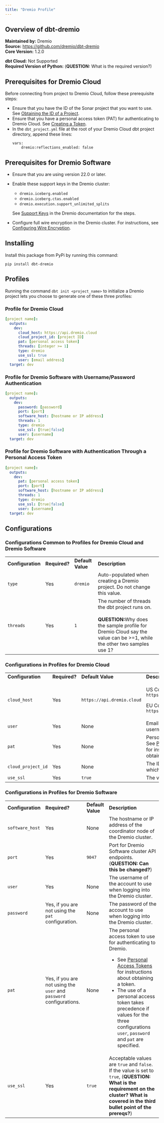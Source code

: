 ```yaml
---
title: "Dremio Profile"
---
```



## Overview of dbt-dremio
**Maintained by:** Dremio      
**Source:** https://github.com/dremio/dbt-dremio  
**Core Version:** 1.2.0

**dbt Cloud:** Not Supported    
**Required Version of Python:** (<b>QUESTION:</b> What is the required version?)

<!-- Who is the author going to be?
![dbt-dremio stars](https://img.shields.io/github/stars/fabrice-etanchaud/dbt-dremio?style=for-the-badge)
-->

## Prerequisites for Dremio Cloud
Before connecting from project to Dremio Cloud, follow these prerequisite steps:
* Ensure that you have the ID of the Sonar project that you want to use. See [Obtaining the ID of a Project](https://docs.dremio.com/cloud/cloud-entities/projects/#obtaining-the-id-of-a-project).
* Ensure that you have a personal access token (PAT) for authenticating to Dremio Cloud. See [Creating a Token](https://docs.dremio.com/cloud/security/authentication/personal-access-token/#creating-a-token).
* In the `dbt_project.yml` file at the root of your Dremio Cloud dbt project directory, append these lines:
    ```
    vars:
        dremio:reflections_enabled: false
    ```

## Prerequisites for Dremio Software

* Ensure that you are using version 22.0 or later.
* Enable these support keys in the Dremio cluster:
  * `dremio.iceberg.enabled`
  * `dremio.iceberg.ctas.enabled`
  * `dremio.execution.support_unlimited_splits`

  See <a target="_blank" href="https://docs.dremio.com/software/advanced-administration/support-settings/#support-keys">Support Keys</a> in the Dremio documentation for the steps.
* Configure full wire encryption in the Dremio cluster. For instructions, see <a target="_blank" href="https://docs.dremio.com/software/deployment/wire-encryption-config/">Configuring Wire Encryption</a>.

## Installing

Install this package from PyPi by running this command:

```
pip install dbt-dremio
```

## Profiles

Running the command `dbt init <project_name>` to initialize a Dremio project lets you choose to generate one of these three profiles:


### Profile for Dremio Cloud
```yaml
[project name]:
  outputs:
    dev:
      cloud_host: https://api.dremio.cloud
      cloud_project_id: [project ID]
      pat: [personal access token]
      threads: [integer >= 1]
      type: dremio
      use_ssl: true
      user: [email address]
  target: dev
```

### Profile for Dremio Software with Username/Password Authentication
```yaml
[project name]:
  outputs:
    dev:
      password: [password]
      port: [port]
      software_host: [hostname or IP address]
      threads: 1
      type: dremio
      use_ssl: [true|false]
      user: [username]
  target: dev
```

### Profile for Dremio Software with Authentication Through a Personal Access Token
```yaml
[project name]:
  outputs:
    dev:
      pat: [personal access token]
      port: [port]
      software_host: [hostname or IP address]
      threads: 1
      type: dremio
      use_ssl: [true|false]
      user: [username]
  target: dev
```

## Configurations

### Configurations Common to Profiles for Dremio Cloud and Dremio Software

<table>
<tr>
 <td><strong>Configuration</strong>
 </td>
 <td><strong>Required?</strong>
 </td>
 <td><strong>Default Value</strong>
 </td>
 <td><strong>Description</strong>
 </td>
</tr>
<tr>
 <td><code>type</code>
 </td>
 <td>Yes
 </td>
 <td><code>dremio</code>
 </td>
 <td>Auto-populated when creating a Dremio project. Do not change this value.
 </td>
</tr>
<tr>
 <td><code>threads</code>
 </td>
 <td>Yes
 </td>
 <td><code>1</code>
 </td>
 <td>The number of threads the dbt project runs on.<br><br><b>QUESTION:</b>Why does the sample profile for Dremio Cloud say the value can be >=1, while the other two samples use 1?
 </td>
</tr>
</table>
  
### Configurations in Profiles for Dremio Cloud
<table>
<tr>
 <td><strong>Configuration</strong>
 </td>
 <td><strong>Required?</strong>
 </td>
 <td><strong>Default Value</strong>
 </td>
 <td><strong>Description</strong>
 </td>
</tr>
<tr>
<td><code>cloud_host</code>
</td>
<td>Yes
</td>
<td><code>https://api.dremio.cloud</code>
</td>
<td>
<p>US Control Plane<br>
<code>https://api.dremio.cloud</code>
<p>
EU Control Plane<br>
<code>https://api.eu.dremio.cloud</code>
   </td>
  </tr>
  <tr>
  <td><code>user</code></td>
  <td>Yes</td>
  <td>None</td>
  <td>Email address used as a username in Dremio Cloud
  </tr>
  <tr>
  <td><code>pat</code></td>
  <td>Yes</td>
  <td>None</td>
  <td>Personal Access Token<br>See <a target="_blank" href="https://docs.dremio.com/cloud/security/authentication/personal-access-token/">Personal Access Tokens</a> for instructions about obtaining a token.</td>
  </tr>
  <tr>
  <td><code>cloud_project_id</code></td>
  <td>Yes</td>
  <td>None</td>
  <td>The ID of the Sonar project in which to run transformations.</td>
  </tr>
  <tr>
   <td><code>use_ssl</code>
   </td>
   <td>Yes
   </td>
   <td><code>true</code>
   </td>
   <td>The value must be <code>true</code>.</td>
  </tr>
  </table>
    
### Configurations in Profiles for Dremio Software
<table>
<tr>
 <td><strong>Configuration</strong>
 </td>
 <td><strong>Required?</strong>
 </td>
 <td><strong>Default Value</strong>
 </td>
 <td><strong>Description</strong>
 </td>
  </tr>
  <tr>
   <td><code>software_host</code>
   </td>
   <td>Yes</td>
   <td>None</td>
   <td>The hostname or IP address of the coordinator node of the Dremio cluster.</strong>
   </td>
  </tr>
  <tr>
   <td><code>port</code>
   </td>
   <td>Yes</td>
   <td><code>9047</code></td>
   <td>Port for Dremio Software cluster API endpoints. (<strong>QUESTION: Can this be changed?</strong>)
   </td>
  </tr>
  <tr>
   <td><code>user</code>
   </td>
   <td>Yes</td>
   <td>None
   </td>
   <td>The username of the account to use when logging into the Dremio cluster.
   </td>
  </tr>
  <tr>
   <td><code>password</code>
   </td>
   <td>Yes, if you are not using the <code>pat</code> configuration.</td>
   <td>None
   </td>
   <td>The password of the account to use when logging into the Dremio cluster.
   </td>
  </tr>
  <tr>
   <td><code>pat</code>
   </td>
   <td>Yes, if you are not using the <code>user</code> and <code>password</code> configurations.</td>
   <td>None
   </td>
   <td>The personal access token to use for authenticating to Dremio.<br><ul><li>See <a target="_blank" href="https://docs.dremio.com/software/security/personal-access-tokens">Personal Access Tokens</a> for instructions about obtaining a token.</li><li>The use of a personal access token takes precedence if values for the three configurations <code>user</code>, <code>password</code> and <code>pat</code> are specified.</li></ul>
   </td>
  </tr>
  <tr>
   <td><code>use_ssl</code>
   </td>
   <td>Yes
   </td>
   <td><code>true</code>
   </td>
   <td>Acceptable values are <code>true</code> and <code>false</code>. If the value is set to <code>true</code>, (<strong>QUESTION: What is the requirement on the cluster? What is covered in the third bullet point of the prereqs?</strong>)
   </td>
  </tr>
</table>